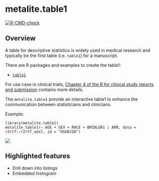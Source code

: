 # metalite.table1

<!-- badges: start -->
[![R-CMD-check](https://github.com/elong0527/metalite.table1/actions/workflows/R-CMD-check.yaml/badge.svg)](https://github.com/elong0527/metalite.table1/actions/workflows/R-CMD-check.yaml)
<!-- badges: end -->
  
## Overview

A table for descriptive statistics is widely used 
in medical research and typically be the first table (i.e. `table1`) 
for a manuscript. 

There are R packages and examples to create the table1: 

- [`table1`](https://github.com/benjaminrich/table1)

For use case in clinical trials, 
[Chapter 4 of the R for clinical study reports and submission](https://r4csr.org/tlf-baseline.html) 
contains more details. 

The `metalite.table1` provide an interactive table1 to 
enhance the communication between statisticians and clinicians. 

Example: 

```
library(metalite.table1)
metalite_table1(~ AGE + SEX + RACE + BMIBLGR1 | ARM, data = r2rtf::r2rtf_adsl, id = "USUBJID")
```

![](https://raw.githubusercontent.com/elong0527/metalite.table1/main/vignettes/fig/table1.gif)

## Highlighted features

- Drill down into listings
- Embedded histogram


